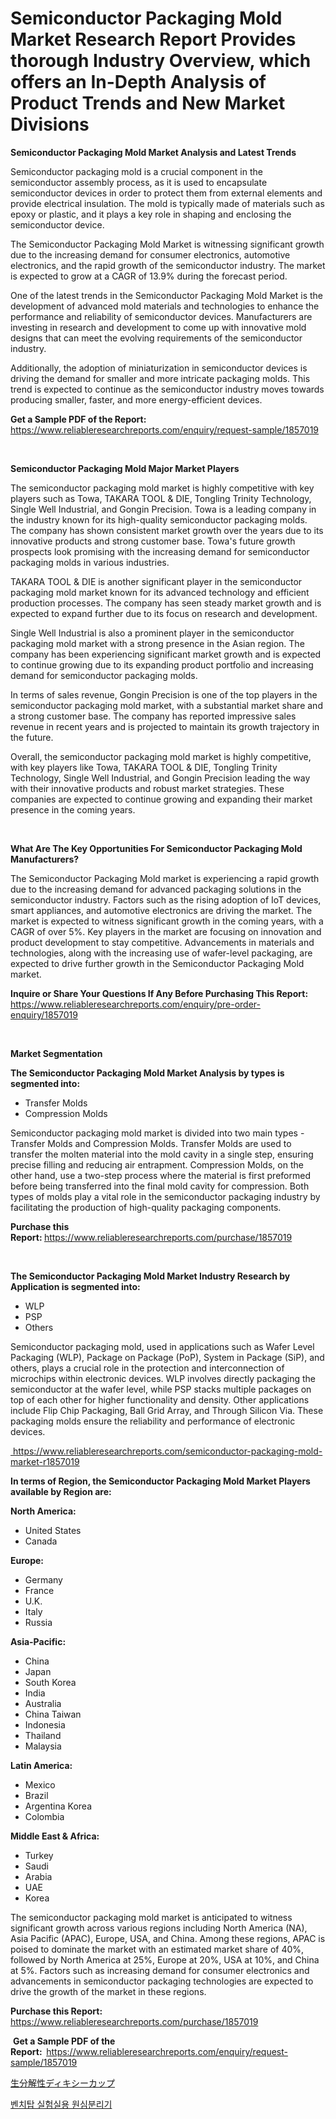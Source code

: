 <p><h1>Semiconductor Packaging Mold Market Research Report Provides thorough Industry Overview, which offers an In-Depth Analysis of Product Trends and New Market Divisions</h1></p><p><strong>Semiconductor Packaging Mold Market Analysis and Latest Trends</strong></p>
<p><p>Semiconductor packaging mold is a crucial component in the semiconductor assembly process, as it is used to encapsulate semiconductor devices in order to protect them from external elements and provide electrical insulation. The mold is typically made of materials such as epoxy or plastic, and it plays a key role in shaping and enclosing the semiconductor device.</p><p>The Semiconductor Packaging Mold Market is witnessing significant growth due to the increasing demand for consumer electronics, automotive electronics, and the rapid growth of the semiconductor industry. The market is expected to grow at a CAGR of 13.9% during the forecast period.</p><p>One of the latest trends in the Semiconductor Packaging Mold Market is the development of advanced mold materials and technologies to enhance the performance and reliability of semiconductor devices. Manufacturers are investing in research and development to come up with innovative mold designs that can meet the evolving requirements of the semiconductor industry.</p><p>Additionally, the adoption of miniaturization in semiconductor devices is driving the demand for smaller and more intricate packaging molds. This trend is expected to continue as the semiconductor industry moves towards producing smaller, faster, and more energy-efficient devices.</p></p>
<p><strong>Get a Sample PDF of the Report:&nbsp;</strong> <a href="https://www.reliableresearchreports.com/enquiry/request-sample/1857019">https://www.reliableresearchreports.com/enquiry/request-sample/1857019</a></p>
<p>&nbsp;</p>
<p><strong>Semiconductor Packaging Mold Major Market Players</strong></p>
<p><p>The semiconductor packaging mold market is highly competitive with key players such as Towa, TAKARA TOOL & DIE, Tongling Trinity Technology, Single Well Industrial, and Gongin Precision. Towa is a leading company in the industry known for its high-quality semiconductor packaging molds. The company has shown consistent market growth over the years due to its innovative products and strong customer base. Towa's future growth prospects look promising with the increasing demand for semiconductor packaging molds in various industries.</p><p>TAKARA TOOL & DIE is another significant player in the semiconductor packaging mold market known for its advanced technology and efficient production processes. The company has seen steady market growth and is expected to expand further due to its focus on research and development.</p><p>Single Well Industrial is also a prominent player in the semiconductor packaging mold market with a strong presence in the Asian region. The company has been experiencing significant market growth and is expected to continue growing due to its expanding product portfolio and increasing demand for semiconductor packaging molds.</p><p>In terms of sales revenue, Gongin Precision is one of the top players in the semiconductor packaging mold market, with a substantial market share and a strong customer base. The company has reported impressive sales revenue in recent years and is projected to maintain its growth trajectory in the future.</p><p>Overall, the semiconductor packaging mold market is highly competitive, with key players like Towa, TAKARA TOOL & DIE, Tongling Trinity Technology, Single Well Industrial, and Gongin Precision leading the way with their innovative products and robust market strategies. These companies are expected to continue growing and expanding their market presence in the coming years.</p></p>
<p>&nbsp;</p>
<p><strong>What Are The Key Opportunities For Semiconductor Packaging Mold Manufacturers?</strong></p>
<p><p>The Semiconductor Packaging Mold market is experiencing a rapid growth due to the increasing demand for advanced packaging solutions in the semiconductor industry. Factors such as the rising adoption of IoT devices, smart appliances, and automotive electronics are driving the market. The market is expected to witness significant growth in the coming years, with a CAGR of over 5%. Key players in the market are focusing on innovation and product development to stay competitive. Advancements in materials and technologies, along with the increasing use of wafer-level packaging, are expected to drive further growth in the Semiconductor Packaging Mold market.</p></p>
<p><strong>Inquire or Share Your Questions If Any Before Purchasing This Report:</strong> <a href="https://www.reliableresearchreports.com/enquiry/pre-order-enquiry/1857019">https://www.reliableresearchreports.com/enquiry/pre-order-enquiry/1857019</a></p>
<p>&nbsp;</p>
<p><strong>Market Segmentation</strong></p>
<p><strong>The Semiconductor Packaging Mold Market Analysis by types is segmented into:</strong></p>
<p><ul><li>Transfer Molds</li><li>Compression Molds</li></ul></p>
<p><p>Semiconductor packaging mold market is divided into two main types - Transfer Molds and Compression Molds. Transfer Molds are used to transfer the molten material into the mold cavity in a single step, ensuring precise filling and reducing air entrapment. Compression Molds, on the other hand, use a two-step process where the material is first preformed before being transferred into the final mold cavity for compression. Both types of molds play a vital role in the semiconductor packaging industry by facilitating the production of high-quality packaging components.</p></p>
<p><strong>Purchase this Report:&nbsp;</strong><a href="https://www.reliableresearchreports.com/purchase/1857019">https://www.reliableresearchreports.com/purchase/1857019</a></p>
<p>&nbsp;</p>
<p><strong>The Semiconductor Packaging Mold Market Industry Research by Application is segmented into:</strong></p>
<p><ul><li>WLP</li><li>PSP</li><li>Others</li></ul></p>
<p><p>Semiconductor packaging mold, used in applications such as Wafer Level Packaging (WLP), Package on Package (PoP), System in Package (SiP), and others, plays a crucial role in the protection and interconnection of microchips within electronic devices. WLP involves directly packaging the semiconductor at the wafer level, while PSP stacks multiple packages on top of each other for higher functionality and density. Other applications include Flip Chip Packaging, Ball Grid Array, and Through Silicon Via. These packaging molds ensure the reliability and performance of electronic devices.</p></p>
<p><a href="https://www.reliableresearchreports.com/semiconductor-packaging-mold-market-r1857019">&nbsp;https://www.reliableresearchreports.com/semiconductor-packaging-mold-market-r1857019</a></p>
<p><strong>In terms of Region, the Semiconductor Packaging Mold Market Players available by Region are:</strong></p>
<p>
    <p> <strong> North America: </strong>
        <ul>
            <li>United States</li>
            <li>Canada</li>
        </ul>
        </p> 
    <p> <strong> Europe: </strong>
        <ul>
            <li>Germany</li>
            <li>France</li>
            <li>U.K.</li>
            <li>Italy</li>
            <li>Russia</li>
        </ul>
        </p> 
    <p> <strong> Asia-Pacific: </strong>
        <ul>
            <li>China</li>
            <li>Japan</li>
            <li>South Korea</li>
            <li>India</li>
            <li>Australia</li>
            <li>China Taiwan</li>
            <li>Indonesia</li>
            <li>Thailand</li>
            <li>Malaysia</li>
        </ul>
        </p> 
    <p> <strong> Latin America: </strong>
        <ul>
            <li>Mexico</li>
            <li>Brazil</li>
            <li>Argentina Korea</li>
            <li>Colombia</li>
        </ul>
        </p> 
    <p> <strong> Middle East & Africa: </strong>
        <ul>
            <li>Turkey</li>
            <li>Saudi</li>
            <li>Arabia</li>
            <li>UAE</li>
            <li>Korea</li>
        </ul>
    </p>
    </p>
<p><p>The semiconductor packaging mold market is anticipated to witness significant growth across various regions including North America (NA), Asia Pacific (APAC), Europe, USA, and China. Among these regions, APAC is poised to dominate the market with an estimated market share of 40%, followed by North America at 25%, Europe at 20%, USA at 10%, and China at 5%. Factors such as increasing demand for consumer electronics and advancements in semiconductor packaging technologies are expected to drive the growth of the market in these regions.</p></p>
<p><strong>Purchase this Report: </strong><a href="https://www.reliableresearchreports.com/purchase/1857019">https://www.reliableresearchreports.com/purchase/1857019</a></p>
<p>&nbsp;<strong>Get a Sample PDF of the Report:&nbsp;&nbsp;</strong><a href="https://www.reliableresearchreports.com/enquiry/request-sample/1857019">https://www.reliableresearchreports.com/enquiry/request-sample/1857019</a></p>
<p><strong></strong></p>
<p><p><a href="https://medium.com/@pedrogers56456/%E3%83%90%E3%82%A4%E3%82%AA%E3%83%87%E3%82%B0%E3%83%A9%E3%83%80%E3%83%96%E3%83%AB%E3%83%87%E3%82%A3%E3%82%AD%E3%82%B7%E3%83%BC%E3%82%AB%E3%83%83%E3%83%97%E5%B8%82%E5%A0%B4-2031%E5%B9%B4%E3%81%BE%E3%81%A7%E3%81%AE%E6%88%90%E5%8A%9F%E3%82%92%E5%8F%8E%E3%82%81%E3%82%8B%E3%81%9F%E3%82%81%E3%81%AE%E3%83%93%E3%82%B8%E3%83%8D%E3%82%B9%E6%88%A6%E7%95%A5%E3%81%AE%E9%8D%B5-953204fc8f83">生分解性ディキシーカップ</a></p><p><a href="https://github.com/khairinauzunul/Market-Research-Report-List-1/blob/main/9298514108777.md">벤치탑 실험실용 원심분리기</a></p></p>